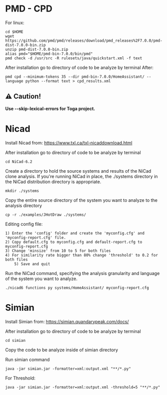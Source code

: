# PMD - CPD

For linux:

	cd $HOME
	wget https://github.com/pmd/pmd/releases/download/pmd_releases%2F7.0.0/pmd-dist-7.0.0-bin.zip
	unzip pmd-dist-7.0.0-bin.zip
	alias pmd="$HOME/pmd-bin-7.0.0/bin/pmd"
	pmd check -d /usr/src -R rulesets/java/quickstart.xml -f text

After installation go to directory of code to be analyze by terminal
After:

	pmd cpd --minimum-tokens 35 --dir pmd-bin-7.0.0/HomeAssistant/ --language python --format text > cpd_results.xml

## ⚠️ Caution!
**Use --skip-lexical-errors for Toga project.** 

# Nicad
Install Nicad from:
	https://www.txl.ca/txl-nicaddownload.html

After installation go to directory of code to be analyze by terminal 
	
	cd NiCad-6.2

Create a directory to hold the source systems and results of the NiCad clone analysis. If you're running NiCad in place, the ./systems directory in the NiCad distribution directory is appropriate.
	
	mkdir ./systems
	
Copy the entire source directory of the system you want to analyze to the analysis directory

	cp -r ./examples/JHotDraw ./systems/
 
Editing config file:
	
 	1) Enter the 'config' folder and create the 'myconfig.cfg' and 'myconfig-report.cfg' file.
 	2) Copy default.cfg to myconfig.cfg and default-report.cfg to myconfig-report.cfg
  	3) Change 'minsize' from 10 to 5 for both files
   	4) For similarity rate bigger than 80% change 'threshold' to 0.2 for both files
    	5) Save and quit

Run the NiCad command, specifying the analysis granularity and language of the system you want to analyze. 

	./nicad6 functions py systems/HomeAssistant/ myconfig-report.cfg

# Simian
Install Simian from:
	https://simian.quandarypeak.com/docs/
 
After installation go to directory of code to be analyze by terminal 
	
	cd simian
	
Copy the code to be analyze inside of simian directory

Run simian command

	java -jar simian.jar -formatter=xml:output.xml "**/*.py"
 For Threshold:

 	java -jar simian.jar -formatter=xml:output.xml -threshold=5 "**/*.py"


